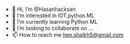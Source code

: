 - 👋 Hi, I’m @Hasanhacksan
- 👀 I’m interested in IOT,python.ML
- 🌱 I’m currently learning Python ML
- 💞️ I’m looking to collaborate on ...
- 📫 How to reach me  hee.shaikh5@gmail.com

<!---
Hasanhacksan/Hasanhacksan is a ✨ special ✨ repository because its `README.md` (this file) appears on your GitHub profile.
You can click the Preview link to take a look at your changes.
--->
